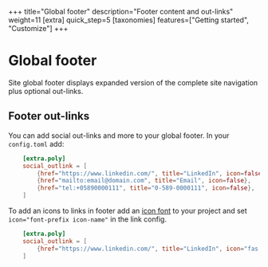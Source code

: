 +++
title="Global footer"
description="Footer content and out-links"
weight=11
[extra]
quick_step=5
[taxonomies]
features=["Getting started", "Customize"]
+++

# Global footer

Site global footer displays expanded version of the complete site navigation plus optional out-links.

## Footer out-links

You can add social out-links and more to your global footer. In your `config.toml` add:

```toml
    [extra.poly]
    social_outlink = [
        {href="https://www.linkedin.com/", title="LinkedIn", icon=false},
        {href="mailto:email@domain.com", title="Email", icon=false},
        {href="tel:+05890000111", title="0-589-0000111", icon=false},
    ]
```

To add an icons to links in footer add an [icon font](https://bulma.io/documentation/elements/icon/) to your project and set `icon="font-prefix icon-name"` in the link config. 

```toml
    [extra.poly]
    social_outlink = [
        {href="https://www.linkedin.com/", title="LinkedIn", icon="fas fa-linkedin"},
    ]
```